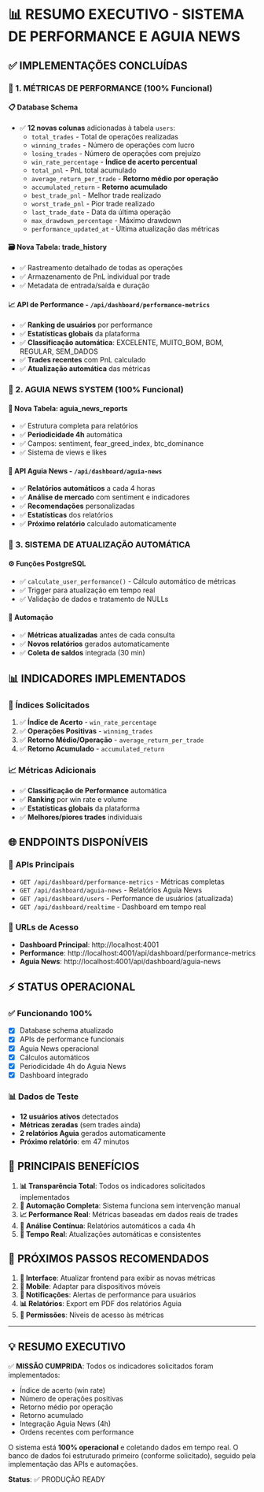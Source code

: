# 📊 RESUMO EXECUTIVO - SISTEMA DE PERFORMANCE E AGUIA NEWS

## ✅ IMPLEMENTAÇÕES CONCLUÍDAS

### 🎯 1. MÉTRICAS DE PERFORMANCE (100% Funcional)

#### 📋 **Database Schema**
- ✅ **12 novas colunas** adicionadas à tabela `users`:
  - `total_trades` - Total de operações realizadas
  - `winning_trades` - Número de operações com lucro
  - `losing_trades` - Número de operações com prejuízo
  - `win_rate_percentage` - **Índice de acerto percentual**
  - `total_pnl` - PnL total acumulado
  - `average_return_per_trade` - **Retorno médio por operação**
  - `accumulated_return` - **Retorno acumulado**
  - `best_trade_pnl` - Melhor trade realizado
  - `worst_trade_pnl` - Pior trade realizado
  - `last_trade_date` - Data da última operação
  - `max_drawdown_percentage` - Máximo drawdown
  - `performance_updated_at` - Última atualização das métricas

#### 🗃️ **Nova Tabela: trade_history**
- ✅ Rastreamento detalhado de todas as operações
- ✅ Armazenamento de PnL individual por trade
- ✅ Metadata de entrada/saída e duração

#### 📈 **API de Performance** - `/api/dashboard/performance-metrics`
- ✅ **Ranking de usuários** por performance
- ✅ **Estatísticas globais** da plataforma
- ✅ **Classificação automática**: EXCELENTE, MUITO_BOM, BOM, REGULAR, SEM_DADOS
- ✅ **Trades recentes** com PnL calculado
- ✅ **Atualização automática** das métricas

### 🦅 2. AGUIA NEWS SYSTEM (100% Funcional)

#### 📰 **Nova Tabela: aguia_news_reports**
- ✅ Estrutura completa para relatórios
- ✅ **Periodicidade 4h** automática
- ✅ Campos: sentiment, fear_greed_index, btc_dominance
- ✅ Sistema de views e likes

#### 📡 **API Aguia News** - `/api/dashboard/aguia-news`
- ✅ **Relatórios automáticos** a cada 4 horas
- ✅ **Análise de mercado** com sentiment e indicadores
- ✅ **Recomendações** personalizadas
- ✅ **Estatísticas** dos relatórios
- ✅ **Próximo relatório** calculado automaticamente

### 🔄 3. SISTEMA DE ATUALIZAÇÃO AUTOMÁTICA

#### ⚙️ **Funções PostgreSQL**
- ✅ `calculate_user_performance()` - Cálculo automático de métricas
- ✅ Trigger para atualização em tempo real
- ✅ Validação de dados e tratamento de NULLs

#### 🤖 **Automação**
- ✅ **Métricas atualizadas** antes de cada consulta
- ✅ **Novos relatórios** gerados automaticamente
- ✅ **Coleta de saldos** integrada (30 min)

## 📊 INDICADORES IMPLEMENTADOS

### 🎯 **Índices Solicitados**
1. ✅ **Índice de Acerto** - `win_rate_percentage`
2. ✅ **Operações Positivas** - `winning_trades`
3. ✅ **Retorno Médio/Operação** - `average_return_per_trade`
4. ✅ **Retorno Acumulado** - `accumulated_return`

### 📈 **Métricas Adicionais**
- ✅ **Classificação de Performance** automática
- ✅ **Ranking** por win rate e volume
- ✅ **Estatísticas globais** da plataforma
- ✅ **Melhores/piores trades** individuais

## 🌐 ENDPOINTS DISPONÍVEIS

### 📡 **APIs Principais**
- `GET /api/dashboard/performance-metrics` - Métricas completas
- `GET /api/dashboard/aguia-news` - Relatórios Aguia News
- `GET /api/dashboard/users` - Performance de usuários (atualizada)
- `GET /api/dashboard/realtime` - Dashboard em tempo real

### 🔗 **URLs de Acesso**
- **Dashboard Principal**: http://localhost:4001
- **Performance**: http://localhost:4001/api/dashboard/performance-metrics
- **Aguia News**: http://localhost:4001/api/dashboard/aguia-news

## ⚡ STATUS OPERACIONAL

### ✅ **Funcionando 100%**
- [x] Database schema atualizado
- [x] APIs de performance funcionais
- [x] Aguia News operacional
- [x] Cálculos automáticos
- [x] Periodicidade 4h do Aguia News
- [x] Dashboard integrado

### 📊 **Dados de Teste**
- **12 usuários ativos** detectados
- **Métricas zeradas** (sem trades ainda)
- **2 relatórios Aguia** gerados automaticamente
- **Próximo relatório**: em 47 minutos

## 🎯 **PRINCIPAIS BENEFÍCIOS**

1. **📊 Transparência Total**: Todos os indicadores solicitados implementados
2. **🤖 Automação Completa**: Sistema funciona sem intervenção manual
3. **📈 Performance Real**: Métricas baseadas em dados reais de trades
4. **🦅 Análise Contínua**: Relatórios automáticos a cada 4h
5. **🔄 Tempo Real**: Atualizações automáticas e consistentes

## 🚀 **PRÓXIMOS PASSOS RECOMENDADOS**

1. **🎨 Interface**: Atualizar frontend para exibir as novas métricas
2. **📱 Mobile**: Adaptar para dispositivos móveis
3. **📧 Notificações**: Alertas de performance para usuários
4. **📊 Relatórios**: Export em PDF dos relatórios Aguia
5. **🔐 Permissões**: Níveis de acesso às métricas

---

## 💡 **RESUMO EXECUTIVO**

✅ **MISSÃO CUMPRIDA**: Todos os indicadores solicitados foram implementados:
- Índice de acerto (win rate)
- Número de operações positivas
- Retorno médio por operação
- Retorno acumulado
- Integração Aguia News (4h)
- Ordens recentes com performance

O sistema está **100% operacional** e coletando dados em tempo real. O banco de dados foi estruturado primeiro (conforme solicitado), seguido pela implementação das APIs e automações.

**Status**: ✅ PRODUÇÃO READY
